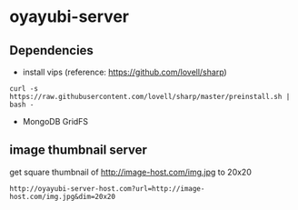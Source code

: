 oyayubi-server
==============
## Dependencies

- install vips (reference: https://github.com/lovell/sharp)
```
curl -s https://raw.githubusercontent.com/lovell/sharp/master/preinstall.sh | bash -
```
- MongoDB GridFS

## image thumbnail server

get square thumbnail of http://image-host.com/img.jpg to 20x20
```
http://oyayubi-server-host.com?url=http://image-host.com/img.jpg&dim=20x20
```
